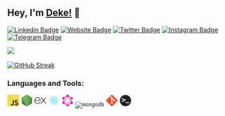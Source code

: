 ## Hey, I'm [Deke!](https://github.com/dekefective/) 👋

[![Linkedin Badge](https://img.shields.io/badge/-LinkedIn-0e76a8?style=flat-square&logo=Linkedin&logoColor=white)](https://linkedin.com/in/cttonucci)
[![Website Badge](https://img.shields.io/badge/Website-3b5998?style=flat-square&logo=google-chrome&logoColor=white)](https://dekefective.com)
[![Twitter Badge](https://img.shields.io/badge/-Twitter-00acee?style=flat-square&logo=Twitter&logoColor=white)](https://twitter.com/dekefective)
[![Instagram Badge](https://img.shields.io/badge/-Instagram-e4405f?style=flat-square&logo=Instagram&logoColor=white)](https://instagram.com/dekefective/)
[![Telegram Badge](https://img.shields.io/badge/-Telegram-0088cc?style=flat-square&logo=Telegram&logoColor=white)](https://t.me/iampavangandhi)

![](https://komarev.com/ghpvc/?username=dekefective&color=dc143c)

[![GitHub Streak](https://github-readme-streak-stats.herokuapp.com?user=Dekefective&theme=dracula&hide_border=true&date_format=M%20j%5B%2C%20Y%5D)](https://git.io/streak-stats)

### Languages and Tools:

<code><img height="27" src="https://raw.githubusercontent.com/github/explore/80688e429a7d4ef2fca1e82350fe8e3517d3494d/topics/javascript/javascript.png" alt="javascript"></code>
<code><img height="27" src="https://raw.githubusercontent.com/github/explore/80688e429a7d4ef2fca1e82350fe8e3517d3494d/topics/nodejs/nodejs.png" alt="nodejs"></code>
<code><img height="27" src="https://raw.githubusercontent.com/devicons/devicon/master/icons/express/express-original.svg" alt="expressjs"></code>
<code><img height="27" src="https://raw.githubusercontent.com/github/explore/80688e429a7d4ef2fca1e82350fe8e3517d3494d/topics/react/react.png" alt="react"></code>
<code><img height="27" src="https://raw.githubusercontent.com/github/explore/80688e429a7d4ef2fca1e82350fe8e3517d3494d/topics/graphql/graphql.png" alt="graphql"></code>
<code><img height="27" src="https://encrypted-tbn0.gstatic.com/images?q=tbn%3AANd9GcSTTzPAw-55ssm1Im594xYZ9eRQu2JylrkYLg&usqp=CAU" alt="mongodb"></code>
<code><img height="27" src="https://raw.githubusercontent.com/devicons/devicon/master/icons/git/git-original.svg" alt="git"></code>
<code><img height="27" src="https://raw.githubusercontent.com/github/explore/80688e429a7d4ef2fca1e82350fe8e3517d3494d/topics/terminal/terminal.png" alt="terminal"></code>
